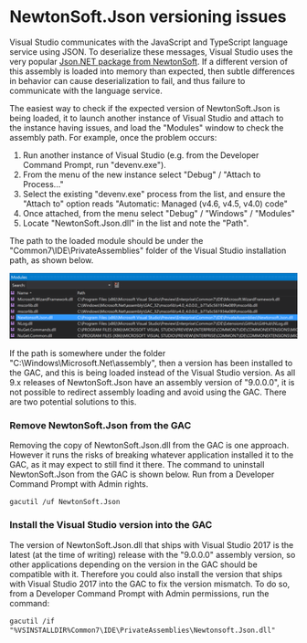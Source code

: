 # NewtonSoft.Json versioning issues

Visual Studio communicates with the JavaScript and TypeScript language service using JSON. To
deserialize these messages, Visual Studio uses the very popular [Json.NET package from NewtonSoft](https://www.newtonsoft.com/json). If a different version of this assembly is loaded into memory
than expected, then subtle differences in behavior can cause deserialization to fail, and thus failure
to communicate with the language service.

The easiest way to check if the expected version of NewtonSoft.Json is being loaded, it to launch
another instance of Visual Studio and attach to the instance having issues, and load the "Modules"
window to check the assembly path. For example, once the problem occurs:

1. Run another instance of Visual Studio (e.g. from the Developer Command Prompt, run "devenv.exe").
2. From the menu of the new instance select "Debug" / "Attach to Process..."
3. Select the existing "devenv.exe" process from the list, and ensure the "Attach to" option reads "Automatic: Managed (v4.6, v4.5, v4.0) code"
4. Once attached, from the menu select "Debug" / "Windows" / "Modules"
5. Locate "NewtonSoft.Json.dll" in the list and note the "Path".

The path to the loaded module should be under the "Common7\IDE\PrivateAssemblies" folder of the Visual
Studio installation path, as shown below.

<img src="../../images/NewtonSoftPath.png" width="1120px"/>

If the path is somewhere under the folder "C:\Windows\Microsoft.Net\assembly", then a version has been
installed to the GAC, and this is being loaded instead of the Visual Studio version. As all 9.x releases
of NewtonSoft.Json have an assembly version of "9.0.0.0", it is not possible to redirect assembly loading
and avoid using the GAC. There are two potential solutions to this.

### Remove NewtonSoft.Json from the GAC
Removing the copy of NewtonSoft.Json.dll from the GAC is one approach. However it runs the risks of
breaking whatever application installed it to the GAC, as it may expect to still find it there. The
command to uninstall NewtonSoft.Json from the GAC is shown below. Run from a Developer Command Prompt
with Admin rights.

```
gacutil /uf NewtonSoft.Json
```

### Install the Visual Studio version into the GAC
The version of NewtonSoft.Json.dll that ships with Visual Studio 2017 is the latest (at the time of writing)
release with the "9.0.0.0" assembly version, so other applications depending on the version in the GAC
should be compatible with it. Therefore you could also install the version that ships with Visual Studio 2017
into the GAC to fix the version mismatch. To do so, from a Developer Command Prompt with Admin permissions,
run the command:

```
gacutil /if "%VSINSTALLDIR%Common7\IDE\PrivateAssemblies\Newtonsoft.Json.dll"
```
